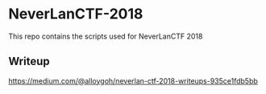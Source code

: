 # NeverLanCTF-2018

This repo contains the scripts used for NeverLanCTF 2018

## Writeup

https://medium.com/@alloygoh/neverlan-ctf-2018-writeups-935ce1fdb5bb
